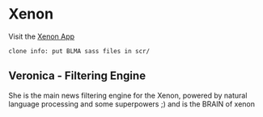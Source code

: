 # Xenon

Visit the [Xenon App](https://xenon.now.sh)

`clone info: put BLMA sass files in scr/`

## Veronica - Filtering Engine

She is the main news filtering engine for the Xenon, powered by natural language processing and some superpowers ;) and is the BRAIN of xenon

